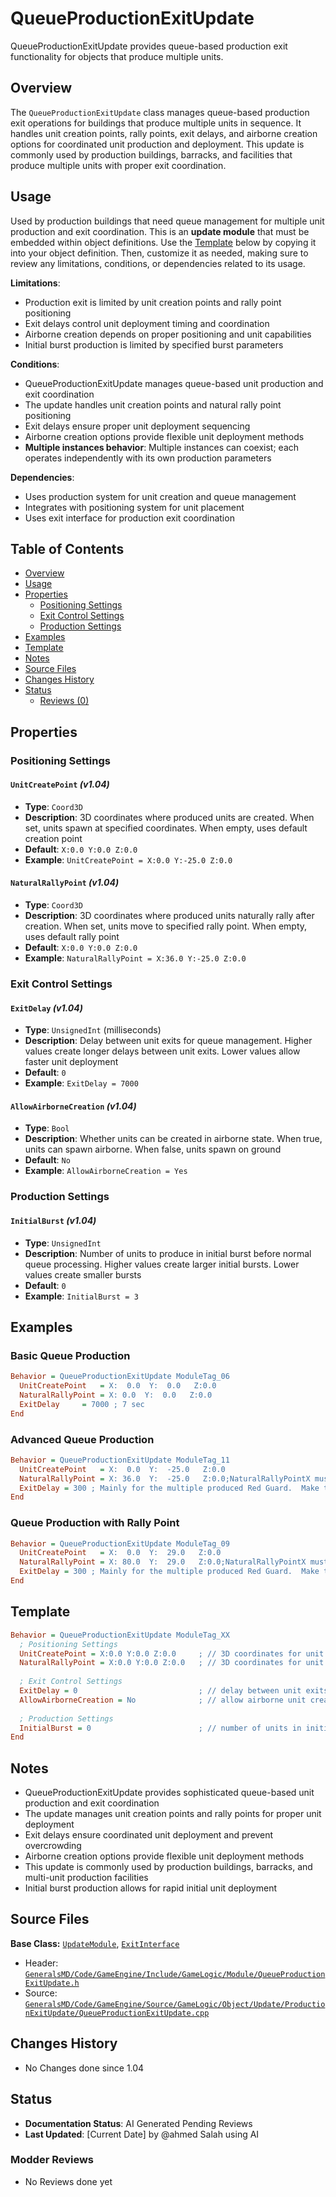 # QueueProductionExitUpdate

QueueProductionExitUpdate provides queue-based production exit functionality for objects that produce multiple units.

## Overview

The `QueueProductionExitUpdate` class manages queue-based production exit operations for buildings that produce multiple units in sequence. It handles unit creation points, rally points, exit delays, and airborne creation options for coordinated unit production and deployment. This update is commonly used by production buildings, barracks, and facilities that produce multiple units with proper exit coordination.

## Usage

Used by production buildings that need queue management for multiple unit production and exit coordination. This is an **update module** that must be embedded within object definitions. Use the [Template](#template) below by copying it into your object definition. Then, customize it as needed, making sure to review any limitations, conditions, or dependencies related to its usage.

**Limitations**:
- Production exit is limited by unit creation points and rally point positioning
- Exit delays control unit deployment timing and coordination
- Airborne creation depends on proper positioning and unit capabilities
- Initial burst production is limited by specified burst parameters

**Conditions**:
- QueueProductionExitUpdate manages queue-based unit production and exit coordination
- The update handles unit creation points and natural rally point positioning
- Exit delays ensure proper unit deployment sequencing
- Airborne creation options provide flexible unit deployment methods
- **Multiple instances behavior**: Multiple instances can coexist; each operates independently with its own production parameters

**Dependencies**:
- Uses production system for unit creation and queue management
- Integrates with positioning system for unit placement
- Uses exit interface for production exit coordination

## Table of Contents

- [Overview](#overview)
- [Usage](#usage)
- [Properties](#properties)
  - [Positioning Settings](#positioning-settings)
  - [Exit Control Settings](#exit-control-settings)
  - [Production Settings](#production-settings)
- [Examples](#examples)
- [Template](#template)
- [Notes](#notes)
- [Source Files](#source-files)
- [Changes History](#changes-history)
- [Status](#status)
  - [Reviews (0)](#modder-reviews)

## Properties

### Positioning Settings

#### `UnitCreatePoint` *(v1.04)*
- **Type**: `Coord3D`
- **Description**: 3D coordinates where produced units are created. When set, units spawn at specified coordinates. When empty, uses default creation point
- **Default**: `X:0.0 Y:0.0 Z:0.0`
- **Example**: `UnitCreatePoint = X:0.0 Y:-25.0 Z:0.0`

#### `NaturalRallyPoint` *(v1.04)*
- **Type**: `Coord3D`
- **Description**: 3D coordinates where produced units naturally rally after creation. When set, units move to specified rally point. When empty, uses default rally point
- **Default**: `X:0.0 Y:0.0 Z:0.0`
- **Example**: `NaturalRallyPoint = X:36.0 Y:-25.0 Z:0.0`

### Exit Control Settings

#### `ExitDelay` *(v1.04)*
- **Type**: `UnsignedInt` (milliseconds)
- **Description**: Delay between unit exits for queue management. Higher values create longer delays between unit exits. Lower values allow faster unit deployment
- **Default**: `0`
- **Example**: `ExitDelay = 7000`

#### `AllowAirborneCreation` *(v1.04)*
- **Type**: `Bool`
- **Description**: Whether units can be created in airborne state. When true, units can spawn airborne. When false, units spawn on ground
- **Default**: `No`
- **Example**: `AllowAirborneCreation = Yes`

### Production Settings

#### `InitialBurst` *(v1.04)*
- **Type**: `UnsignedInt`
- **Description**: Number of units to produce in initial burst before normal queue processing. Higher values create larger initial bursts. Lower values create smaller bursts
- **Default**: `0`
- **Example**: `InitialBurst = 3`

## Examples

### Basic Queue Production
```ini
Behavior = QueueProductionExitUpdate ModuleTag_06
  UnitCreatePoint   = X:  0.0  Y:  0.0   Z:0.0
  NaturalRallyPoint = X: 0.0  Y:  0.0   Z:0.0
  ExitDelay     = 7000 ; 7 sec
End
```

### Advanced Queue Production
```ini
Behavior = QueueProductionExitUpdate ModuleTag_11
  UnitCreatePoint   = X:  0.0  Y:  -25.0   Z:0.0
  NaturalRallyPoint = X: 36.0  Y:  -25.0   Z:0.0;NaturalRallyPointX must always match GeometryMajorRadius! -ML
  ExitDelay = 300 ; Mainly for the multiple produced Red Guard.  Make them come out one at a time.
End
```

### Queue Production with Rally Point
```ini
Behavior = QueueProductionExitUpdate ModuleTag_09
  UnitCreatePoint   = X:  0.0  Y:  29.0   Z:0.0
  NaturalRallyPoint = X: 80.0  Y:  29.0   Z:0.0;NaturalRallyPointX must always match GeometryMajorRadius! -ML
  ExitDelay = 300 ; Mainly for the multiple produced Red Guard.  Make them come out one at a time.
End
```

## Template

```ini
Behavior = QueueProductionExitUpdate ModuleTag_XX
  ; Positioning Settings
  UnitCreatePoint = X:0.0 Y:0.0 Z:0.0     ; // 3D coordinates for unit creation *(v1.04)*
  NaturalRallyPoint = X:0.0 Y:0.0 Z:0.0   ; // 3D coordinates for unit rally point *(v1.04)*
  
  ; Exit Control Settings
  ExitDelay = 0                           ; // delay between unit exits *(v1.04)*
  AllowAirborneCreation = No              ; // allow airborne unit creation *(v1.04)*
  
  ; Production Settings
  InitialBurst = 0                        ; // number of units in initial burst *(v1.04)*
End
```

## Notes

- QueueProductionExitUpdate provides sophisticated queue-based unit production and exit coordination
- The update manages unit creation points and rally points for proper unit deployment
- Exit delays ensure coordinated unit deployment and prevent overcrowding
- Airborne creation options provide flexible unit deployment methods
- This update is commonly used by production buildings, barracks, and multi-unit production facilities
- Initial burst production allows for rapid initial unit deployment

## Source Files

**Base Class:** [`UpdateModule`](../../GeneralsMD/Code/GameEngine/Include/GameLogic/Module/UpdateModule.h), [`ExitInterface`](../../GeneralsMD/Code/GameEngine/Include/GameLogic/Module/QueueProductionExitUpdate.h)

- Header: [`GeneralsMD/Code/GameEngine/Include/GameLogic/Module/QueueProductionExitUpdate.h`](../../GeneralsMD/Code/GameEngine/Include/GameLogic/Module/QueueProductionExitUpdate.h)
- Source: [`GeneralsMD/Code/GameEngine/Source/GameLogic/Object/Update/ProductionExitUpdate/QueueProductionExitUpdate.cpp`](../../GeneralsMD/Code/GameEngine/Source/GameLogic/Object/Update/ProductionExitUpdate/QueueProductionExitUpdate.cpp)

## Changes History

- No Changes done since 1.04

## Status

- **Documentation Status**: AI Generated Pending Reviews 
- **Last Updated**: [Current Date] by @ahmed Salah using AI

### Modder Reviews 
- No Reviews done yet